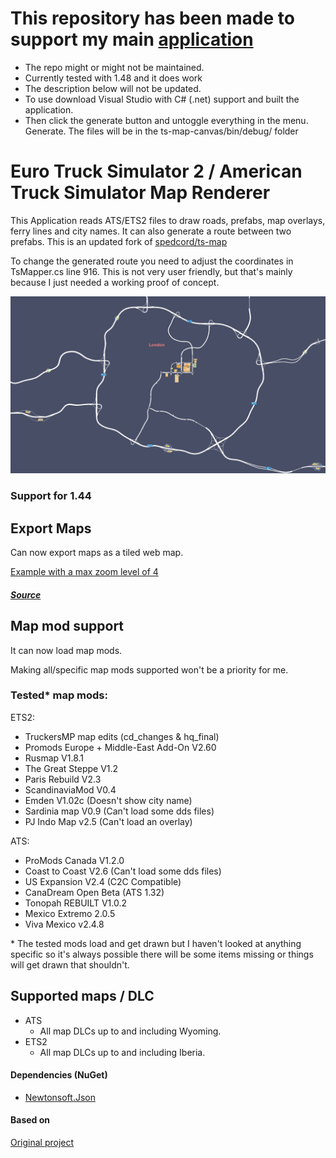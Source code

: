 # This repository has been made to support my main [application](https://github.com/Tumppi066/Euro-Truck-Simulator-2-Lane-Assist)
- The repo might or might not be maintained.
- Currently tested with 1.48 and it does work
- The description below will not be updated.
- To use download Visual Studio with C# (.net) support and built the application.
 - Then click the generate button and untoggle everything in the menu. Generate. The files will be in the ts-map-canvas/bin/debug/ folder

# Euro Truck Simulator 2 / American Truck Simulator Map Renderer

This Application reads ATS/ETS2 files to draw roads, prefabs, map overlays, ferry lines and city names. It can also generate a route between two prefabs. This is an updated fork of [spedcord/ts-map](https://github.com/Spedcord/ts-map/)

To change the generated route you need to adjust the coordinates in TsMapper.cs line 916. This is not very user friendly, but that's mainly because I just needed a working proof of concept.

![Preview of the map](/docs/preview.jpg "Preview of the map")

### **Support for 1.44**

## Export Maps
Can now export maps as a tiled web map.

[Example with a max zoom level of 4](https://dariowouters.github.io/ts-tile-map-example/)

##### [Source](https://github.com/dariowouters/ts-tile-map-example)
## Map mod support
It can now load map mods.

Making all/specific map mods supported won't be a priority for me.

### Tested* map mods:

ETS2:
- TruckersMP map edits (cd_changes & hq_final)
- Promods Europe + Middle-East Add-On V2.60
- Rusmap V1.8.1
- The Great Steppe V1.2
- Paris Rebuild V2.3
- ScandinaviaMod V0.4
- Emden V1.02c (Doesn't show city name)
- Sardinia map V0.9 (Can't load some dds files)
- PJ Indo Map v2.5 (Can't load an overlay)

ATS:
- ProMods Canada V1.2.0
- Coast to Coast V2.6 (Can't load some dds files)
- US Expansion V2.4 (C2C Compatible)
- CanaDream Open Beta (ATS 1.32)
- Tonopah REBUILT V1.0.2
- Mexico Extremo 2.0.5
- Viva Mexico v2.4.8

\* The tested mods load and get drawn but I haven't looked at anything specific so it's always possible there will be some items missing or things will get drawn that shouldn't.

## Supported maps / DLC
- ATS
    - All map DLCs up to and including Wyoming.
- ETS2
    - All map DLCs up to and including Iberia.

#### Dependencies (NuGet)
- [Newtonsoft.Json](https://www.nuget.org/packages/Newtonsoft.Json)

#### Based on
[Original project](https://github.com/nlhans/ets2-map)
